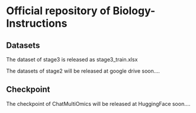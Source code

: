 # Official repository of Biology-Instructions

## Datasets
The dataset of stage3 is released as stage3_train.xlsx

The datasets of stage2 will be released at google drive soon....

## Checkpoint
The checkpoint of ChatMultiOmics will be released at HuggingFace soon....
